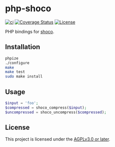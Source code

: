 
# php-shoco

[![ci](https://github.com/jbboehr/php-shoco/actions/workflows/ci.yml/badge.svg)](https://github.com/jbboehr/php-shoco/actions/workflows/ci.yml)
[![Coverage Status](https://coveralls.io/repos/jbboehr/php-shoco/badge.svg?branch=master&service=github)](https://coveralls.io/github/jbboehr/php-shoco?branch=master)
[![License](https://img.shields.io/badge/license-BSD-brightgreen.svg)](LICENSE.md)

PHP bindings for [shoco](https://github.com/Ed-von-Schleck/shoco).

## Installation

```sh
phpize
./configure
make
make test
sudo make install
```

## Usage

```php
$input = 'foo';
$compressed = shoco_compress($input);
$uncompressed = shoco_uncompress($compressed);
```

## License

This project is licensed under the [AGPLv3.0 or later](LICENSE.md).
